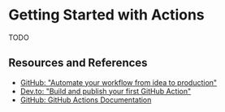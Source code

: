 # Getting Started with Actions

TODO

## Resources and References

- [GitHub: "Automate your workflow from idea to production"](https://github.com/features/actions)
- [Dev.to: "Build and publish your first GitHub Action"](https://dev.to/notiz_dev/build-and-publish-your-first-github-action-4o02)
- [GitHub: GitHub Actions Documentation](https://help.github.com/en/actions)
